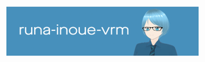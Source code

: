 ![Header](https://raw.githubusercontent.com/Runa-Chin/runa-inoue-vrm/main/image-assets/24-Aug-17-11-11-41-57.png)

